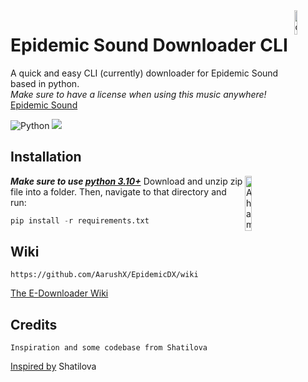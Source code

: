 <img src = "https://cdn.iconscout.com/icon/free/png-64/download-1851078-1569228.png" alt="downloader jpg" width=10% align="right"/>

# Epidemic Sound Downloader CLI
A quick and easy CLI (currently) downloader for Epidemic Sound based in python.\
*Make sure to have a license when using this music anywhere!*\
[Epidemic Sound](https://www.epidemicsound.com)

![Python](https://img.shields.io/badge/-Made%20in%20Python-eb5234?logo=python&logoColor=fff) ![](https://visitor-badge.glitch.me/badge?page_id=aarushx,epidemixdx) 
## Installation 
<img src="http://mobileimages.lowes.com/productimages/36dee6f7-6acd-42a9-bb5d-f994138ea37e/04938596.jpg" alt="A hammer" width="15%" align="right" left="20px"></img>
***Make sure to use [python 3.10+](https://www.python.org/downloads/)***
Download and unzip zip file into a folder.
Then, navigate to that directory and run:
```python
pip install -r requirements.txt
```
## Wiki
```
https://github.com/AarushX/EpidemicDX/wiki
```
[The E-Downloader Wiki](https://github.com/AarushX/EpidemicDX/wiki)
## Credits
```
Inspiration and some codebase from Shatilova
```
[Inspired by](https://github.com/Shatilova/Epidemic-Sound-Albums-Downloader) Shatilova
